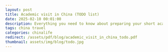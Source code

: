 ```yaml
---
layout: post
title: Academic visit in China (TODO list)
date: 2025-02-10 00:01:00
description: Everything you need to know about preparing your short academic visit in China. Summary in a form of a TODO list.
tags: china travel
categories: chinalife
redirect: /assets/pdf/blog/academic_visit_in_china_todo.pdf
thumbnail: assets/img/blog/todo.jpg
---
```


